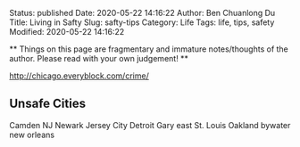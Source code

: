 Status: published
Date: 2020-05-22 14:16:22
Author: Ben Chuanlong Du
Title: Living in Safty
Slug: safty-tips
Category: Life
Tags: life, tips, safety
Modified: 2020-05-22 14:16:22

**
Things on this page are
fragmentary and immature notes/thoughts of the author.
Please read with your own judgement!
**

http://chicago.everyblock.com/crime/

## Unsafe Cities

Camden
NJ Newark
Jersey City
Detroit
Gary
east St. Louis
Oakland
bywater new orleans
